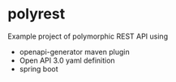 # polyrest

Example project of polymorphic REST API using

* openapi-generator maven plugin
* Open API 3.0 yaml definition
* spring boot

